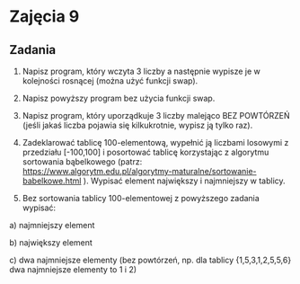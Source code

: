 # Zajęcia 9

## Zadania

1. Napisz program, który wczyta 3 liczby a następnie wypisze je w kolejności rosnącej (można użyć funkcji swap).

2. Napisz powyższy program bez użycia funkcji swap.

3. Napisz program, który uporządkuje 3 liczby malejąco BEZ POWTÓRZEŃ (jeśli jakaś liczba pojawia się kilkukrotnie, wypisz ją tylko raz).

4. Zadeklarować tablicę 100-elementową, wypełnić ją liczbami losowymi z przedziału [-100,100] i posortować tablicę korzystając z algorytmu sortowania bąbelkowego (patrz: https://www.algorytm.edu.pl/algorytmy-maturalne/sortowanie-babelkowe.html ). Wypisać element największy i najmniejszy w tablicy.

5. Bez sortowania tablicy 100-elementowej z powyższego zadania wypisać:

a) najmniejszy element

b) największy element

c) dwa najmniejsze elementy (bez powtórzeń, np. dla tablicy {1,5,3,1,2,5,5,6} dwa najmniejsze elementy to 1 i 2)
